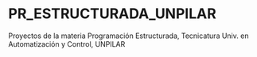 # PR_ESTRUCTURADA_UNPILAR
Proyectos  de la materia Programación Estructurada, Tecnicatura Univ. en Automatización y Control, UNPILAR
